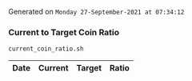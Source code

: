 Generated on `Monday 27-September-2021 at 07:34:12`

### Current to Target Coin Ratio
`current_coin_ratio.sh`

Date|Current|Target|Ratio
---|---|---|---
